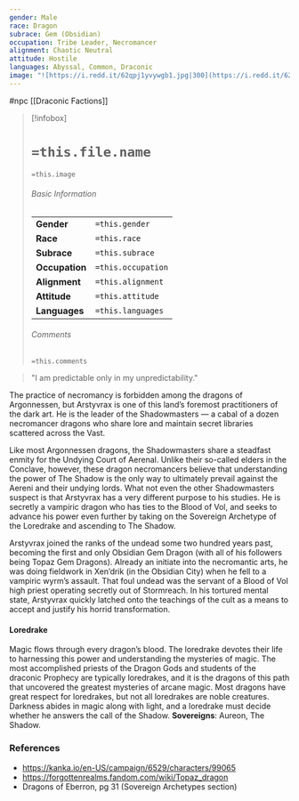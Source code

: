 ```yaml
---
gender: Male
race: Dragon
subrace: Gem (Obsidian)
occupation: Tribe Leader, Necromancer
alignment: Chaotic Neutral
attitude: Hostile
languages: Abyssal, Common, Draconic
image: "![https://i.redd.it/62qpj1yvywgb1.jpg|300](https://i.redd.it/62qpj1yvywgb1.jpg)"
---
```

 #npc [[Draconic Factions]]


> [!infobox]
> # `=this.file.name`
> `=this.image`
> ###### Basic Information
> |  |  |
> | ---- | ---- |
> | **Gender** | `=this.gender` |
> | **Race** | `=this.race` |
> | **Subrace** | `=this.subrace` |
> | **Occupation** | `=this.occupation` |
> | **Alignment** | `=this.alignment` |
> | **Attitude** | `=this.attitude` |
> | **Languages** | `=this.languages` |
> ###### Comments
> `=this.comments`


>"I am predictable only in my unpredictability."

The practice of necromancy is forbidden among the dragons of Argonnessen, but Arstyvrax is one of this land’s foremost practitioners of the dark art. He is the  leader of the Shadowmasters — a cabal of a dozen necromancer dragons who share lore and maintain secret libraries scattered across the Vast.

Like most Argonnessen dragons, the Shadowmasters share a steadfast enmity for the Undying Court of Aerenal. Unlike their so-called elders in the Conclave, however, these dragon necromancers believe that understanding the power of The Shadow is the only way to ultimately prevail against the Aereni and their undying lords. What not even the other Shadowmasters suspect is that Arstyvrax has a very different purpose to his studies. He is secretly a vampiric dragon who has ties to the Blood of Vol, and seeks to advance his power even further by taking on the Sovereign Archetype of the Loredrake and ascending to The Shadow.

Arstyvrax joined the ranks of the undead some two hundred years past, becoming the first and only Obsidian Gem Dragon (with all of his followers being Topaz Gem Dragons). Already an initiate into the necromantic arts, he was doing fieldwork in Xen’drik (in the Obsidian City) when he fell to a vampiric wyrm’s assault. That foul undead was the servant of a Blood of Vol high priest operating secretly out of Stormreach. In his tortured mental state, Arstyvrax quickly latched onto the teachings of the cult as a means to accept and justify his horrid transformation.

#### Loredrake

Magic flows through every dragon’s blood. The loredrake devotes their life to harnessing this power and understanding the mysteries of magic. The most accomplished priests of the Dragon Gods and students of the draconic Prophecy are typically loredrakes, and it is the dragons of this path that uncovered the greatest mysteries of arcane magic. Most dragons have great respect for loredrakes, but not all loredrakes are noble creatures. Darkness abides in magic along with light, and a loredrake must decide whether he answers the call of the Shadow.
**Sovereigns**: Aureon, The Shadow.

### References

* https://kanka.io/en-US/campaign/6529/characters/99065
* https://forgottenrealms.fandom.com/wiki/Topaz_dragon
* Dragons of Eberron, pg 31 (Sovereign Archetypes section)
